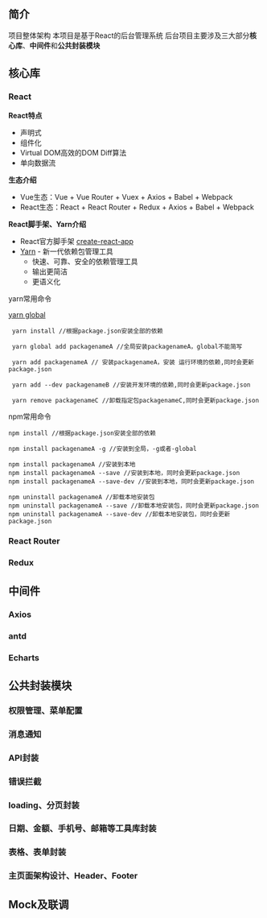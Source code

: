 ## 简介
项目整体架构
本项目是基于React的后台管理系统
后台项目主要涉及三大部分**核心库**、**中间件**和**公共封装模块**

## 核心库

### React

**React特点**

* 声明式
* 组件化
* Virtual DOM高效的DOM Diff算法
* 单向数据流

**生态介绍**

* Vue生态：Vue + Vue Router + Vuex + Axios + Babel + Webpack
* React生态：React + React Router + Redux + Axios + Babel + Webpack

**React脚手架、Yarn介绍**

* React官方脚手架 [create-react-app](https://github.com/facebook/create-react-app)
* [Yarn](https://yarnpkg.com) - 新一代依赖包管理工具
  - 快速、可靠、安全的依赖管理工具
  - 输出更简洁
  - 更语义化

yarn常用命令

[yarn global](https://yarnpkg.com/en/docs/cli/global)

```
 yarn install //根据package.json安装全部的依赖
 
 yarn global add packagenameA //全局安装packagenameA，global不能简写

 yarn add packagenameA // 安装packagenameA，安装 运行环境的依赖,同时会更新package.json

 yarn add --dev packagenameB //安装开发环境的依赖,同时会更新package.json

 yarn remove packagenameC //卸载指定包packagenameC,同时会更新package.json
```

npm常用命令

```
npm install //根据package.json安装全部的依赖

npm install packagenameA -g //安装到全局，-g或者-global

npm install packagenameA //安装到本地
npm install packagenameA --save //安装到本地，同时会更新package.json
npm install packagenameA --save-dev //安装到本地，同时会更新package.json

npm uninstall packagenameA //卸载本地安装包
npm uninstall packagenameA --save //卸载本地安装包，同时会更新package.json
npm uninstall packagenameA --save-dev //卸载本地安装包，同时会更新package.json
```


### React Router
### Redux

## 中间件

### Axios
### antd
### Echarts

## 公共封装模块

### 权限管理、菜单配置
### 消息通知
### API封装
### 错误拦截
### loading、分页封装
### 日期、金额、手机号、邮箱等工具库封装
### 表格、表单封装
### 主页面架构设计、Header、Footer

## Mock及联调







